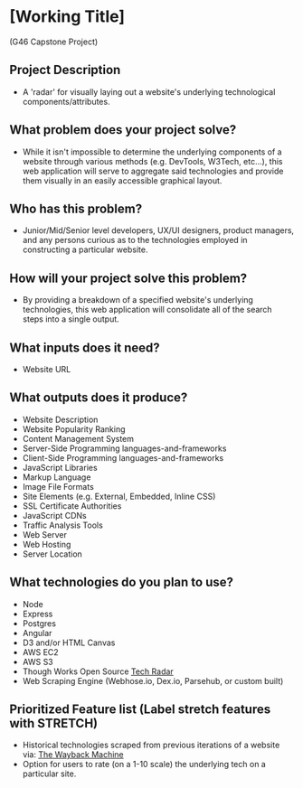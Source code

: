 # [Working Title]

(G46 Capstone Project)

## Project Description

* A 'radar' for visually laying out a website's underlying technological components/attributes.

## What problem does your project solve?

* While it isn't impossible to determine the underlying components of a website through various methods (e.g. DevTools, W3Tech, etc...), this web application will serve to aggregate said technologies and provide them visually in an easily accessible graphical layout.


## Who has this problem?

* Junior/Mid/Senior level developers, UX/UI designers, product managers, and any persons curious as to the technologies employed in constructing a particular website.


## How will your project solve this problem?

* By providing a breakdown of a specified website's underlying technologies, this web application will consolidate all of the search steps into a single output.


## What inputs does it need?

* Website URL


## What outputs does it produce?

* Website Description
* Website Popularity Ranking
* Content Management System
* Server-Side Programming languages-and-frameworks
* Client-Side Programming languages-and-frameworks
* JavaScript Libraries
* Markup Language
* Image File Formats
* Site Elements (e.g. External, Embedded, Inline CSS)
* SSL Certificate Authorities
* JavaScript CDNs
* Traffic Analysis Tools
* Web Server
* Web Hosting
* Server Location

## What technologies do you plan to use?

* Node
* Express
* Postgres
* Angular
* D3 and/or HTML Canvas
* AWS EC2
* AWS S3
* Though Works Open Source [Tech Radar](https://www.thoughtworks.com/radar/languages-and-frameworks)
* Web Scraping Engine (Webhose.io, Dex.io, Parsehub, or custom built)


## Prioritized Feature list (Label stretch features with STRETCH)

* Historical technologies scraped from previous iterations of a website via: [The Wayback Machine](https://archive.org/web/)
* Option for users to rate (on a 1-10 scale) the underlying tech on a particular site.
